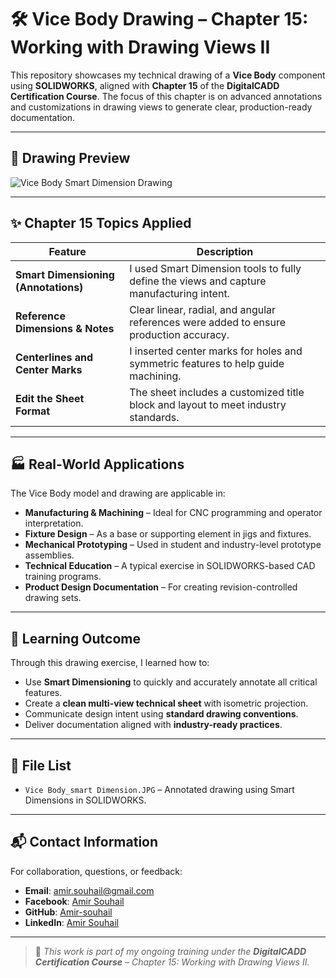 

# 🛠️ Vice Body Drawing – Chapter 15: Working with Drawing Views II

This repository showcases my technical drawing of a **Vice Body** component using **SOLIDWORKS**, aligned with **Chapter 15** of the **DigitalCADD Certification Course**. The focus of this chapter is on advanced annotations and customizations in drawing views to generate clear, production-ready documentation.

---

## 📸 Drawing Preview

![Vice Body Smart Dimension Drawing](./Vice%20Body_smart%20Dimension.JPG)

---

## ✨ Chapter 15 Topics Applied

| Feature                              | Description |
|--------------------------------------|-------------|
| **Smart Dimensioning (Annotations)** | I used Smart Dimension tools to fully define the views and capture manufacturing intent. |
| **Reference Dimensions & Notes**     | Clear linear, radial, and angular references were added to ensure production accuracy. |
| **Centerlines and Center Marks**     | I inserted center marks for holes and symmetric features to help guide machining. |
| **Edit the Sheet Format**            | The sheet includes a customized title block and layout to meet industry standards. |

---

## 🏭 Real-World Applications

The Vice Body model and drawing are applicable in:

- **Manufacturing & Machining** – Ideal for CNC programming and operator interpretation.
- **Fixture Design** – As a base or supporting element in jigs and fixtures.
- **Mechanical Prototyping** – Used in student and industry-level prototype assemblies.
- **Technical Education** – A typical exercise in SOLIDWORKS-based CAD training programs.
- **Product Design Documentation** – For creating revision-controlled drawing sets.

---

## 🎯 Learning Outcome

Through this drawing exercise, I learned how to:

- Use **Smart Dimensioning** to quickly and accurately annotate all critical features.
- Create a **clean multi-view technical sheet** with isometric projection.
- Communicate design intent using **standard drawing conventions**.
- Deliver documentation aligned with **industry-ready practices**.

---

## 🧾 File List

- `Vice Body_smart Dimension.JPG` – Annotated drawing using Smart Dimensions in SOLIDWORKS.

---

## 📬 Contact Information

For collaboration, questions, or feedback:

- **Email**: [amir.souhail@gmail.com](mailto:amir.souhail@gmail.com)  
- **Facebook**: [Amir Souhail](https://www.facebook.com/amir.souhail)  
- **GitHub**: [Amir-souhail](https://github.com/Amir-souhail)  
- **LinkedIn**: [Amir Souhail](https://www.linkedin.com/in/amir-souhail-3b939069/)

---

> 🚀 *This work is part of my ongoing training under the **DigitalCADD Certification Course** – Chapter 15: Working with Drawing Views II.*
